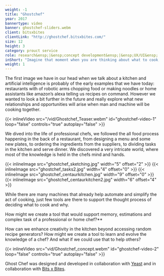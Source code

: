 ```yaml
---
weight: -1
title: "Ghostchef"
year: 2017
bannertype: video
banner: ghostchef-sliders.webm
client: bitsxbites
clientLink: "http://ghostchef.bitsxbites.com/"
size: 12
height: 3
category: prouct service
role: research&ensp;|&ensp;concept development&ensp;|&ensp;UX/UI&ensp;|&ensp;Cook for a day&ensp;|&ensp;Technologist
inShort: "Imagine that moment when you are thinking about what to cook, starting from an ingredient you have in the fridge or even a type of taste you have in mind. What if instead of losing yourself in infinite searches online or going through recipe books, you would be able to collaborate with a chef as if you were both sketching or writing on a piece of paper?"
weight: 1
---
```


The first image we have in our head when we talk about a kitchen and artificial intelligence is probably of the early examples that we have today: restaurants with of robotic arms chopping food or making noodles or home assistants like amazon’s alexa telling us recipes on command. However we wanted to look a bit further in the future and really explore what new relationships and opportunities will arise when man and machine will be cooking together.

{{< inlineVideo src="/vid/Ghostchef_Teaser.webm" id="ghostchef-video-1" loop="false" controls="true" autoplay="false" >}}

We dived into the life of professional chefs, we followed the all food process happening in the back of a restaurant, from designing a menu and some new plates, to ordering the ingredients from the suppliers, to dividing tasks in the kitchen and serve dinner. We discovered a very intricate world, where most of the knowledge is held in the chefs mind and hands.

{{< inlineImage src="ghostchef_sketching.jpg" width="5" offset="2" >}}
{{< inlineImage src="ghostchef_tasks2.jpg" width="4" offset="0" >}}
{{< inlineImage src="ghostchef_centaurkitchen.jpg" width="9" offset="0" >}}
{{< inlineImage src="ghostchef_centaurkitchen2.jpg" width="6" offset="4" >}}

While there are many machines that already help automate and simplify the act of cooking, just few tools are there to support the thought process of deciding what to cook and why.

How might we create a tool that would support memory, estimations and complex task of a professional or home chef?**

How can we enhance creativity in the kitchen beyond accessing random recipe generators? How might we create a tool to learn and evolve the knowledge of a chef? And what if we could use that to help others?

{{< inlineVideo src="vid/Ghostchef_concept.webm" id="ghostchef-video-2" loop="false" controls="true" autoplay="false" >}}

Ghost Chef was designed and developed in collaboration with [Yeast](https://medium.com/@hi_33155) and in collaboration with [Bits x Bites](http://www.bitsxbites.com).
